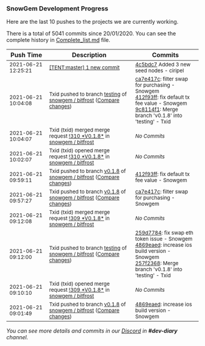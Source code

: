 
### SnowGem Development Progress

Here are the last 10 pushes to the projects we are currently working.

There is a total of 5041 commits since 20/01/2020. You can see the complete history in
 [Complete_list.md](Complete_list.md) file.

| Push Time | Description | Commits |
| --- | --- | --- |
| <sub>2021-06-21 12:25:21</sub> | <sub>[[TENT:master] 1 new commit](https://github.com/TENTOfficial/TENT/commit/4c5bdc790d083914c7b4b861b5b0e4c81fdce50b)</sub> | <sub>[4c5bdc7](https://github.com/TENTOfficial/TENT/commit/4c5bdc790d083914c7b4b861b5b0e4c81fdce50b) Added 3 new seed nodes - ciripel</sub> |
| <sub>2021-06-21 10:04:08</sub> | <sub>Txid pushed to branch [testing](https://gitlab.com/snowgem/bitfrost/commits/testing) of [snowgem / bitfrost](https://gitlab.com/snowgem/bitfrost) ([Compare changes](https://gitlab.com/snowgem/bitfrost/compare/257f23681e7813fed9ca0fc460829a981ede30af...9c8114f16ff6832565bef73ac9cee00689e46654))</sub> | <sub>[ca7e417c](https://gitlab.com/snowgem/bitfrost/-/commit/ca7e417ca6dd657d9ab737c29483eaa31f48acf3): filter swap for purchasing - Snowgem<br>[412f93ff](https://gitlab.com/snowgem/bitfrost/-/commit/412f93ff8df3d11151efee870b1b0f8321772505): fix default tx fee value - Snowgem<br>[9c8114f1](https://gitlab.com/snowgem/bitfrost/-/commit/9c8114f16ff6832565bef73ac9cee00689e46654): Merge branch 'v0.1.8' into 'testing' - Txid</sub> |
| <sub>2021-06-21 10:04:07</sub> | <sub>Txid (txid) merged merge request [\!310 \*V0\.1\.8\*](https://gitlab.com/snowgem/bitfrost/-/merge_requests/310) in [snowgem / bitfrost](https://gitlab.com/snowgem/bitfrost)</sub> | <sub>_No Commits_</sub> |
| <sub>2021-06-21 10:02:07</sub> | <sub>Txid (txid) opened merge request [\!310 \*V0\.1\.8\*](https://gitlab.com/snowgem/bitfrost/-/merge_requests/310) in [snowgem / bitfrost](https://gitlab.com/snowgem/bitfrost)</sub> | <sub>_No Commits_</sub> |
| <sub>2021-06-21 09:59:11</sub> | <sub>Txid pushed to branch [v0\.1\.8](https://gitlab.com/snowgem/bitfrost/commits/v0.1.8) of [snowgem / bitfrost](https://gitlab.com/snowgem/bitfrost) ([Compare changes](https://gitlab.com/snowgem/bitfrost/compare/ca7e417ca6dd657d9ab737c29483eaa31f48acf3...412f93ff8df3d11151efee870b1b0f8321772505))</sub> | <sub>[412f93ff](https://gitlab.com/snowgem/bitfrost/-/commit/412f93ff8df3d11151efee870b1b0f8321772505): fix default tx fee value - Snowgem</sub> |
| <sub>2021-06-21 09:57:27</sub> | <sub>Txid pushed to branch [v0\.1\.8](https://gitlab.com/snowgem/bitfrost/commits/v0.1.8) of [snowgem / bitfrost](https://gitlab.com/snowgem/bitfrost) ([Compare changes](https://gitlab.com/snowgem/bitfrost/compare/4869eaede3bc5d0518c1af883da8cf120d4a1030...ca7e417ca6dd657d9ab737c29483eaa31f48acf3))</sub> | <sub>[ca7e417c](https://gitlab.com/snowgem/bitfrost/-/commit/ca7e417ca6dd657d9ab737c29483eaa31f48acf3): filter swap for purchasing - Snowgem</sub> |
| <sub>2021-06-21 09:12:08</sub> | <sub>Txid (txid) merged merge request [\!309 \*V0\.1\.8\*](https://gitlab.com/snowgem/bitfrost/-/merge_requests/309) in [snowgem / bitfrost](https://gitlab.com/snowgem/bitfrost)</sub> | <sub>_No Commits_</sub> |
| <sub>2021-06-21 09:12:00</sub> | <sub>Txid pushed to branch [testing](https://gitlab.com/snowgem/bitfrost/commits/testing) of [snowgem / bitfrost](https://gitlab.com/snowgem/bitfrost) ([Compare changes](https://gitlab.com/snowgem/bitfrost/compare/5f6406ef5754ce1bd546abd2a0c47b41b18bc521...257f23681e7813fed9ca0fc460829a981ede30af))</sub> | <sub>[259d7784](https://gitlab.com/snowgem/bitfrost/-/commit/259d7784ab2cce46d628fed6072b2b5ee4e2d271): fix swap eth token issue - Snowgem<br>[4869eaed](https://gitlab.com/snowgem/bitfrost/-/commit/4869eaede3bc5d0518c1af883da8cf120d4a1030): increase ios build version - Snowgem<br>[257f2368](https://gitlab.com/snowgem/bitfrost/-/commit/257f23681e7813fed9ca0fc460829a981ede30af): Merge branch 'v0.1.8' into 'testing' - Txid</sub> |
| <sub>2021-06-21 09:10:10</sub> | <sub>Txid (txid) opened merge request [\!309 \*V0\.1\.8\*](https://gitlab.com/snowgem/bitfrost/-/merge_requests/309) in [snowgem / bitfrost](https://gitlab.com/snowgem/bitfrost)</sub> | <sub>_No Commits_</sub> |
| <sub>2021-06-21 09:01:49</sub> | <sub>Txid pushed to branch [v0\.1\.8](https://gitlab.com/snowgem/bitfrost/commits/v0.1.8) of [snowgem / bitfrost](https://gitlab.com/snowgem/bitfrost) ([Compare changes](https://gitlab.com/snowgem/bitfrost/compare/259d7784ab2cce46d628fed6072b2b5ee4e2d271...4869eaede3bc5d0518c1af883da8cf120d4a1030))</sub> | <sub>[4869eaed](https://gitlab.com/snowgem/bitfrost/-/commit/4869eaede3bc5d0518c1af883da8cf120d4a1030): increase ios build version - Snowgem</sub> |

_You can see more details and commits in our [Discord](https://discord.gg/zumGnbg) in **#dev-diary** channel._
